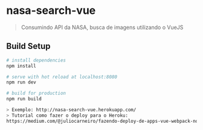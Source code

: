# nasa-search-vue

> Consumindo API da NASA, busca de imagens utilizando o VueJS

## Build Setup

``` bash
# install dependencies
npm install

# serve with hot reload at localhost:8080
npm run dev

# build for production
npm run build

> Exemplo: http://nasa-search-vue.herokuapp.com/
> Tutorial como fazer o deploy para o Heroku: 
https://medium.com/@juliocarneiro/fazendo-deploy-de-apps-vue-webpack-no-heroku-89340028a88e
